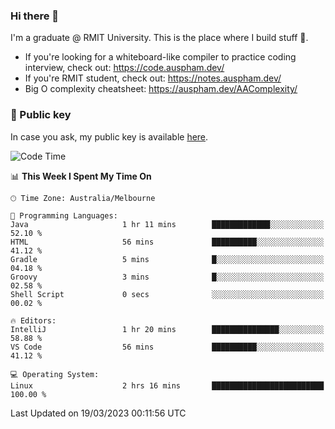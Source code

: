 ### Hi there 👋

I'm a graduate @ RMIT University. This is the place where I build stuff 👀. 

- If you're looking for a whiteboard-like compiler to practice coding interview, check out: https://code.auspham.dev/
- If you're RMIT student, check out: https://notes.auspham.dev/
- Big O complexity cheatsheet: https://auspham.dev/AAComplexity/

### 🔑 Public key

In case you ask, my public key is available [here](https://public.auspham.dev/).

<!--START_SECTION:waka-->
![Code Time](http://img.shields.io/badge/Code%20Time-950%20hrs%2030%20mins-blue)

📊 **This Week I Spent My Time On** 

```text
🕑︎ Time Zone: Australia/Melbourne

💬 Programming Languages: 
Java                     1 hr 11 mins        █████████████░░░░░░░░░░░░   52.10 % 
HTML                     56 mins             ██████████░░░░░░░░░░░░░░░   41.12 % 
Gradle                   5 mins              █░░░░░░░░░░░░░░░░░░░░░░░░   04.18 % 
Groovy                   3 mins              █░░░░░░░░░░░░░░░░░░░░░░░░   02.58 % 
Shell Script             0 secs              ░░░░░░░░░░░░░░░░░░░░░░░░░   00.02 % 

🔥 Editors: 
IntelliJ                 1 hr 20 mins        ███████████████░░░░░░░░░░   58.88 % 
VS Code                  56 mins             ██████████░░░░░░░░░░░░░░░   41.12 % 

💻 Operating System: 
Linux                    2 hrs 16 mins       █████████████████████████   100.00 % 
```


 Last Updated on 19/03/2023 00:11:56 UTC
<!--END_SECTION:waka-->

<!--
**rockmanvnx6/rockmanvnx6** is a ✨ _special_ ✨ repository because its `README.md` (this file) appears on your GitHub profile.

Here are some ideas to get you started:

- 🔭 I’m currently working on ...
- 🌱 I’m currently learning ...
- 👯 I’m looking to collaborate on ...
- 🤔 I’m looking for help with ...
- 💬 Ask me about ...
- 📫 How to reach me: ...
- 😄 Pronouns: ...
- ⚡ Fun fact: ...
-->
